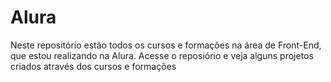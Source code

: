 # Alura
Neste repositório estão todos os cursos e formações na área de Front-End, que estou realizando na Alura. 
Acesse o reposiório e veja alguns projetos criados através dos cursos e formações

